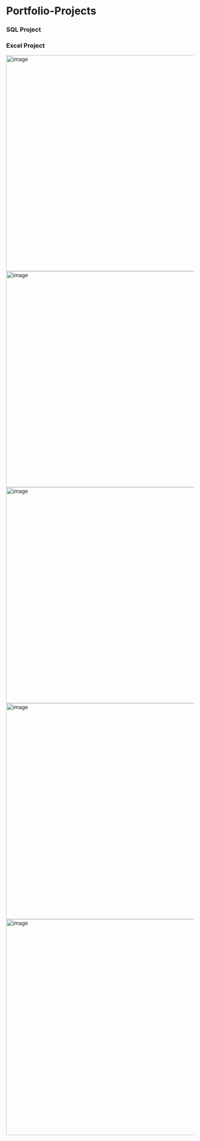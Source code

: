 # Portfolio-Projects


### SQL Project







### Excel Project
 <img width="580" alt="image" src="https://user-images.githubusercontent.com/111141451/220444022-f042a781-63a8-431e-b8ac-c3915f5d821e.png">





<img width="580" alt="image" src="https://user-images.githubusercontent.com/111141451/220444112-1c7b704d-a544-413c-aff5-a830e3ff9eea.png">



<img width="580" alt="image" src="https://user-images.githubusercontent.com/111141451/220444179-a22f4203-d703-4845-acf1-7242f6fd0507.png">



<img width="580" alt="image" src="https://user-images.githubusercontent.com/111141451/220444248-507a1ac0-d91d-4e99-8b93-f745d58918ea.png">



<img width="580" alt="image" src="https://user-images.githubusercontent.com/111141451/220444319-6e88fe1c-d774-407f-a59e-f9a71c97fac7.png">
